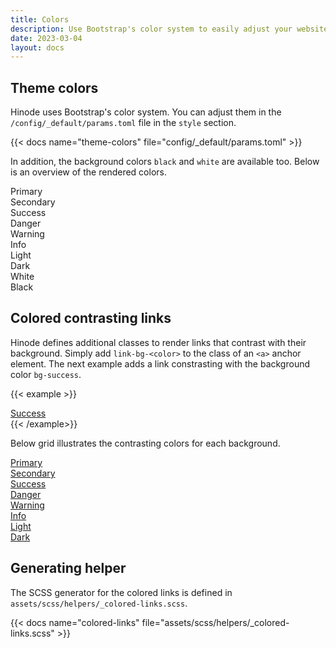 ```yaml
---
title: Colors
description: Use Bootstrap's color system to easily adjust your website's colors.
date: 2023-03-04
layout: docs
---
```


## Theme colors

Hinode uses Bootstrap's color system. You can adjust them in the `/config/_default/params.toml` file in the `style` section.

{{< docs name="theme-colors" file="config/_default/params.toml" >}}

In addition, the background colors `black` and `white` are available too. Below is an overview of the rendered colors.

<div class="row">
    <div class="col-md-4">
        <div class="p-3 mb-3 text-bg-primary rounded-3">Primary</div>
    </div>
    <div class="col-md-4">
        <div class="p-3 mb-3 text-bg-secondary rounded-3">Secondary</div>
    </div>
    <div class="col-md-4">
        <div class="p-3 mb-3 text-bg-success rounded-3">Success</div>
    </div>
    <div class="col-md-4">
        <div class="p-3 mb-3 text-bg-danger rounded-3">Danger</div>
    </div>
    <div class="col-md-4">
        <div class="p-3 mb-3 text-bg-warning rounded-3">Warning</div>
    </div>
    <div class="col-md-4">
        <div class="p-3 mb-3 text-bg-info rounded-3">Info</div>
    </div>
    <div class="col-md-4">
        <div class="p-3 mb-3 text-bg-light rounded-3">Light</div>
    </div>
    <div class="col-md-4">
        <div class="p-3 mb-3 text-bg-dark rounded-3">Dark</div>
    </div>
    <div class="col-md-4">
        <div class="p-3 mb-3 text-bg-white rounded-3">White</div>
    </div>
    <div class="col-md-4">
        <div class="p-3 mb-3 bg-black text-white rounded-3">Black</div>
    </div>
</div>

## Colored contrasting links

Hinode defines additional classes to render links that contrast with their background. Simply add `link-bg-<color>` to the class of an `<a>` anchor element. The next example adds a link constrasting with the background color `bg-success`.

{{< example >}}
<div class="col-md-2">
    <div class="p-3 mb-3 bg-success rounded-3 text-center"><a class="link-bg-success" href="#!">Success</a></div>
</div>
{{< /example>}}

Below grid illustrates the contrasting colors for each background.

<div class="row">
    <div class="col-md-4">
        <div class="p-3 mb-3 bg-primary rounded-3"><a class="link-bg-primary" href="#!">Primary</a></div>
    </div>
    <div class="col-md-4">
        <div class="p-3 mb-3 bg-secondary rounded-3"><a class="link-bg-secondary" href="#!">Secondary</a></div>
    </div>
    <div class="col-md-4">
        <div class="p-3 mb-3 bg-success rounded-3"><a class="link-bg-success" href="#!">Success</a></div>
    </div>
    <div class="col-md-4">
        <div class="p-3 mb-3 bg-danger rounded-3"><a class="link-bg-danger" href="#!">Danger</a></div>
    </div>
    <div class="col-md-4">
        <div class="p-3 mb-3 bg-warning rounded-3"><a class="link-bg-warning" href="#!">Warning</a></div>
    </div>
    <div class="col-md-4">
        <div class="p-3 mb-3 bg-info rounded-3"><a class="link-bg-info" href="#!">Info</a></div>
    </div>
    <div class="col-md-4">
        <div class="p-3 mb-3 bg-light rounded-3"><a class="link-bg-light" href="#!">Light</a></div>
    </div>
    <div class="col-md-4">
        <div class="p-3 mb-3 bg-dark rounded-3"><a class="link-bg-dark" href="#!">Dark</a></div>
    </div>
</div>

## Generating helper

The SCSS generator for the colored links is defined in `assets/scss/helpers/_colored-links.scss`.

{{< docs name="colored-links" file="assets/scss/helpers/_colored-links.scss" >}}
